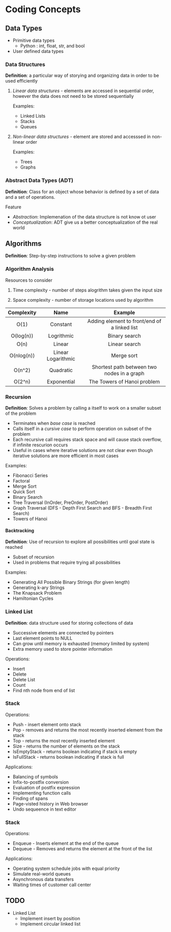 # Coding Concepts 

## Data Types

- Primitive data types 
    - Python : int, float, str, and bool
- User defined data types

### Data Structures

**Definition**: a particular way of storying and organizing data in order to be used efficiently

1) *Linear data structures* - elements are accessed in sequential order, however the data does not need to be stored sequentially

    Examples:

    - Linked Lists
    - Stacks
    - Queues

2) *Non-linear data structures* - element are stored and accesssed in non-linear order

    Examples:

    - Trees
    - Graphs

### Abstract Data Types (ADT)
**Definition**: Class for an object whose behavior is defined by a set of data and a set of operations.

Feature
- *Abstraction*: Implemenation of the data structure is not know ot user
- *Conceptualization*: ADT give us a better conceptualization of the real world 


## Algorithms
**Definition**: Step-by-step instructions to solve a given problem

### Algorithm Analysis

Resources to consider

1) Time complexity - number of steps alogrithm takes given the input size

2) Space complexity - number of storage locations used by algorithm

| Complexity | Name | Example |
| :--------: | :--: | :-----: |
| O(1) | Constant | Adding element to front/end of a linked list |
| O(log(n)) | Logrithmic | Binary search | 
| O(n) | Linear | Linear search |
| O(nlog(n)) | Linear Logarithmic | Merge sort |
| O(n^2) | Quadratic | Shortest path between two nodes in a graph | 
| O(2^n) | Exponential | The Towers of Hanoi problem |


### Recursion

**Definition**: Solves a problem by calling a itself to work on a smaller subset of the problem 

- Terminates when *base case* is reached
- Calls itself in a *cursive case* to perform operation on subset of the problem
- Each recursive call requires stack space and will cause stack overflow, if infinite rescurion occurs
- Useful in cases where iterative solutions are not clear even though iterative solutions are more efficient in most cases

Examples:

- Fibonacci Series
- Factoral
- Merge Sort
- Quick Sort
- Binary Search
- Tree Traversal (InOrder, PreOrder, PostOrder)
- Graph Traversal (DFS - Depth First Search and BFS - Breadth First Search)
- Towers of Hanoi

#### Backtracking

**Definition**: Use of recursion to explore all possibilities until goal state is reached

- Subset of recursion 
- Used in problems that require trying all possibilities 

Examples:

- Generating All Possible Binary Strings (for given length)
- Generating k-ary Strings
- The Knapsack Problem
- Hamiltonian Cycles

### Linked List

**Definition**: data structure used for storing collections of data 

- Successive elements are connected by pointers
- Last element points to NULL
- Can grow until memory is exhausted (memory limited by system)
- Extra memory used to store pointer information

Operations:

- Insert
- Delete
- Delete List
- Count
- Find nth node from end of list


### Stack

Operations:

- Push - insert element onto stack
- Pop - removes and returns the most recently inserted element from the stack
- Top - returns the most recently inserted element
- Size - returns the number of elements on the stack
- IsEmptyStack - returns boolean indicating if stack is empty
- IsFullStack - returns boolean indicating if stack is full

Applications:

- Balancing of symbols
- Infix-to-postfix conversion
- Evaluation of postfix expression
- Implementing function calls 
- Finding of spans
- Page-visted history in Web browser
- Undo sequeence in text editor

### Stack

Operations:

- Enqueue - Inserts element at the end of the queue
- Dequeue - Removes and returns the element at the front of the list

Applications:

- Operating system schedule jobs with equal priority
- Simulate real-world queues
- Asynchronous data transfers
- Waiting times of customer call center

## TODO
- Linked List
    - Implement insert by position
    - Implement circular linked list
